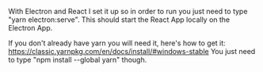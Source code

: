 With Electron and React I set it up so in order to run you just need to type "yarn electron:serve". This should start the React App locally on the Electron App.

If you don't already have yarn you will need it, here's how to get it: https://classic.yarnpkg.com/en/docs/install/#windows-stable You just need to type "npm install --global yarn" though.
